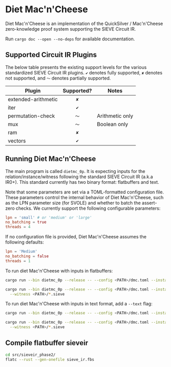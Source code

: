 # Diet Mac'n'Cheese

Diet Mac'n'Cheese is an implementation of the QuickSilver / Mac'n'Cheese
zero-knowledge proof system supporting the SIEVE Circuit IR.

Run `cargo doc --open --no-deps` for available documentation.

## Supported Circuit IR Plugins

The below table presents the existing support levels for the various
standardized SIEVE Circuit IR plugins. `✔` denotes fully supported, `✘` denotes not
supported, and `〜` denotes partially supported.

| Plugin              | Supported? | Notes           |
| ------------------- | :--------: | --------------- |
| extended-arithmetic |    `✘`     |                 |
| iter                |    `✔`     |                 |
| permutation-check   |    `〜`    | Arithmetic only |
| mux                 |    `〜`    | Boolean only    |
| ram                 |    `✘`     |                 |
| vectors             |    `✔`     |                 |

## Running Diet Mac'n'Cheese

The main program is called `dietmc_0p`.
It is expecting inputs for the relation/instance/witness following the standard SIEVE Circuit IR (a.k.a IR0+).
This standard currently has two binary format: flatbuffers and text.

Note that some parameters are set via a TOML-formatted configuration file. These parameters control the
internal behavior of Diet Mac'n'Cheese, such as the LPN parameter size (for SVOLE) and whether to batch
the assert-zero checks. We currently support the following configurable parameters:

```toml
lpn = 'small' # or 'medium' or 'large'
no_batching = true
threads = 4
```

If no configuration file is provided, Diet Mac'n'Cheese assumes the following defaults:

```toml
lpn = 'Medium'
no_batching = false
threads = 1
```

To run diet Mac'n'Cheese with inputs in flatbuffers:

```bash
cargo run --bin dietmc_0p --release -- --config <PATH>/dmc.toml --instance <PATH>/*.sieve --relation <PATH>/*.sieve

cargo run --bin dietmc_0p --release -- --config <PATH>/dmc.toml --instance <PATH>/*.sieve --relation <PATH>/*.sieve \
  --witness <PATH>/*.sieve
```

To run diet Mac'n'Cheese with inputs in text format, add a `--text` flag:

```bash
cargo run --bin dietmc_0p --release -- --config <PATH>/dmc.toml --instance <PATH>/*.sieve --relation <PATH>/*.sieve --text

cargo run --bin dietmc_0p --release -- --config <PATH>/dmc.toml --instance <PATH>/*.sieve --relation <PATH>/*.sieve --text \
  --witness <PATH>/*.sieve
```

## Compile flatbuffer sieveir

```bash
cd src/sieveir_phase2/
flatc --rust --gen-onefile sieve_ir.fbs
```
